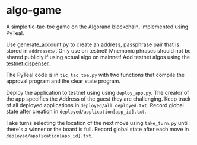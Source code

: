 # algo-game

A simple tic-tac-toe game on the Algorand blockchain, implemented using PyTeal.

Use generate_account.py to create an address, passphrase pair that is stored in `addresses/`. 
Only use on testnet! Mnemonic phrases should not be shared publicly if using actual algo on mainnet!
Add testnet algos using the [testnet dispenser.](https://bank.testnet.algorand.network)

The PyTeal code is in `tic_tac_toe.py` with two functions that compile the approval program and the clear state program.

Deploy the application to testnet using using `deploy_app.py`. The creator of the app specifies the Address of the guest they are challenging. Keep track of all deployed applications in `deployed/all_deployed.txt`. Record global state after creation in `deployed/application[app_id].txt`.

Take turns selecting the location of the next move using `take_turn.py` until there's a winner or the board is full. Record global state after each move in `deployed/application[app_id].txt`.
